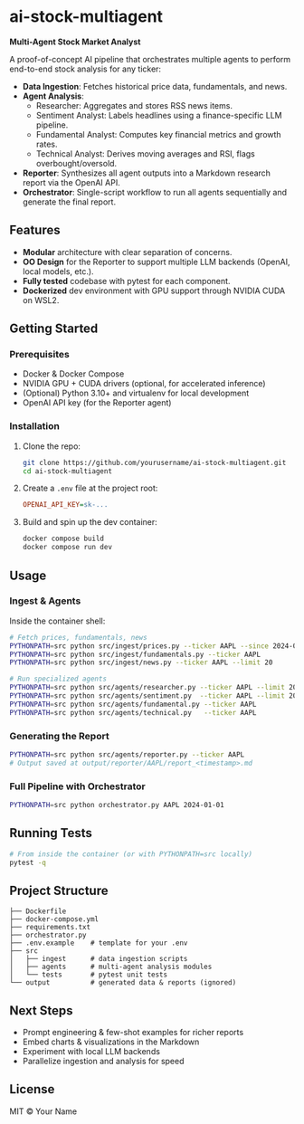 # ai-stock-multiagent

**Multi-Agent Stock Market Analyst**

A proof-of-concept AI pipeline that orchestrates multiple agents to perform end-to-end stock analysis for any ticker:

- **Data Ingestion**: Fetches historical price data, fundamentals, and news.
- **Agent Analysis**:
  - Researcher: Aggregates and stores RSS news items.
  - Sentiment Analyst: Labels headlines using a finance-specific LLM pipeline.
  - Fundamental Analyst: Computes key financial metrics and growth rates.
  - Technical Analyst: Derives moving averages and RSI, flags overbought/oversold.
- **Reporter**: Synthesizes all agent outputs into a Markdown research report via the OpenAI API.
- **Orchestrator**: Single-script workflow to run all agents sequentially and generate the final report.

## Features

- **Modular** architecture with clear separation of concerns.
- **OO Design** for the Reporter to support multiple LLM backends (OpenAI, local models, etc.).
- **Fully tested** codebase with pytest for each component.
- **Dockerized** dev environment with GPU support through NVIDIA CUDA on WSL2.

## Getting Started

### Prerequisites

- Docker & Docker Compose
- NVIDIA GPU + CUDA drivers (optional, for accelerated inference)
- (Optional) Python 3.10+ and virtualenv for local development
- OpenAI API key (for the Reporter agent)

### Installation

1. Clone the repo:
   ```bash
   git clone https://github.com/yourusername/ai-stock-multiagent.git
   cd ai-stock-multiagent
   ```
2. Create a `.env` file at the project root:
   ```ini
   OPENAI_API_KEY=sk-...
   ```
3. Build and spin up the dev container:
   ```bash
   docker compose build
   docker compose run dev
   ```

## Usage

### Ingest & Agents

Inside the container shell:

```bash
# Fetch prices, fundamentals, news
PYTHONPATH=src python src/ingest/prices.py --ticker AAPL --since 2024-01-01
PYTHONPATH=src python src/ingest/fundamentals.py --ticker AAPL
PYTHONPATH=src python src/ingest/news.py --ticker AAPL --limit 20

# Run specialized agents
PYTHONPATH=src python src/agents/researcher.py --ticker AAPL --limit 20
PYTHONPATH=src python src/agents/sentiment.py  --ticker AAPL --limit 20
PYTHONPATH=src python src/agents/fundamental.py --ticker AAPL
PYTHONPATH=src python src/agents/technical.py   --ticker AAPL
``` 

### Generating the Report

```bash
PYTHONPATH=src python src/agents/reporter.py --ticker AAPL
# Output saved at output/reporter/AAPL/report_<timestamp>.md
```

### Full Pipeline with Orchestrator

```bash
PYTHONPATH=src python orchestrator.py AAPL 2024-01-01
```

## Running Tests

```bash
# From inside the container (or with PYTHONPATH=src locally)
pytest -q
```

## Project Structure

```
├── Dockerfile
├── docker-compose.yml
├── requirements.txt
├── orchestrator.py
├── .env.example    # template for your .env
├── src
│   ├── ingest      # data ingestion scripts
│   ├── agents      # multi-agent analysis modules
│   └── tests       # pytest unit tests
└── output          # generated data & reports (ignored)
```

## Next Steps

- Prompt engineering & few-shot examples for richer reports
- Embed charts & visualizations in the Markdown
- Experiment with local LLM backends
- Parallelize ingestion and analysis for speed

## License

MIT © Your Name
